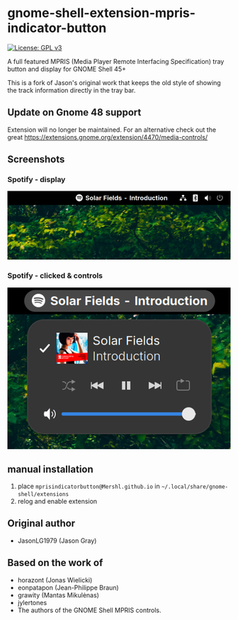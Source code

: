 # gnome-shell-extension-mpris-indicator-button

[![License: GPL v3](https://img.shields.io/badge/License-GPL%20v3-blue.svg)](https://www.gnu.org/licenses/gpl-3.0)

 A full featured MPRIS (Media Player Remote Interfacing Specification) tray button and display for GNOME Shell 45+

 This is a fork of Jason's original work that keeps the old style of showing the track information directly in the tray bar.

## **Update on Gnome 48 support**

Extension will no longer be maintained. For an alternative check out the great https://extensions.gnome.org/extension/4470/media-controls/

## Screenshots

### Spotify - display

![Screenshot](https://github.com/Mershl/gnome-shell-extension-mpris-indicator-button/blob/master/data/spotify-idle.png)

### Spotify - clicked & controls

![Screenshot](https://github.com/Mershl/gnome-shell-extension-mpris-indicator-button/blob/master/data/spotify-clicked.png)

## manual installation

1) place `mprisindicatorbutton@Mershl.github.io` in `~/.local/share/gnome-shell/extensions`
1) relog and enable extension

## Original author

* JasonLG1979 (Jason Gray)

## Based on the work of

* horazont (Jonas Wielicki)
* eonpatapon (Jean-Philippe Braun)
* grawity (Mantas Mikulėnas)
* jylertones
* The authors of the GNOME Shell MPRIS controls.
